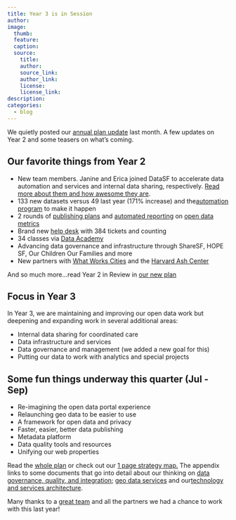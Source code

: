```yaml
---
title: Year 3 is in Session
author:
image:
  thumb:
  feature:
  caption:
  source:
    title:
    author:
    source_link:
    author_link:
    license:
    license_link:
description:
categories:
  - blog
---
```



We quietly posted our [annual plan update](https://docs.google.com/document/d/1cVqhRQXq5LJ7XQtA-OjmEXe6penlqI6DY8mY84_wlb0/edit?usp=sharing) last month. A few updates on Year 2 and some teasers on what’s coming.

## Our favorite things from Year 2

* New team members. Janine and Erica joined DataSF to accelerate data automation and services and internal data sharing, respectively. [Read more about them and how awesome they are](https://datasf.org/about/).
* 133 new datasets versus 49 last year (171% increase) and the[automation program](https://datasf.org/publishing/automation/) to make it happen
* 2 rounds of [publishing plans](https://datasf.org/publishing/plans/) and [automated reporting](https://datasf.org/progress/) on [open data metrics](https://datasf.org/blog/how-to-measure-open-data/)
* Brand new [help desk](http://support.datasf.org/) with 384 tickets and counting
* 34 classes via [Data Academy](https://datasf.org/academy/)
* Advancing data governance and infrastructure through ShareSF, HOPE SF, Our Children Our Families and more
* New partners with [What Works Cities](http://whatworkscities.bloomberg.org/) and the [Harvard Ash Center](http://ash.harvard.edu/civic-analytics-network)


And so much more…read Year 2 in Review in [our new plan](https://docs.google.com/document/d/1cVqhRQXq5LJ7XQtA-OjmEXe6penlqI6DY8mY84_wlb0/edit?usp=sharing)

## Focus in Year 3

In Year 3, we are maintaining and improving our open data work but deepening and expanding work in several additional areas:

* Internal data sharing for coordinated care
* Data infrastructure and services
* Data governance and management (we added a new goal for this)
* Putting our data to work with analytics and special projects


## Some fun things underway this quarter (Jul - Sep)

* Re-imagining the open data portal experience
* Relaunching geo data to be easier to use
* A framework for open data and privacy
* Faster, easier, better data publishing
* Metadata platform
* Data quality tools and resources
* Unifying our web properties


Read the [whole plan](https://docs.google.com/document/d/1cVqhRQXq5LJ7XQtA-OjmEXe6penlqI6DY8mY84_wlb0/edit?usp=sharing) or check out our [1 page strategy map.](https://drive.google.com/file/d/0B-65Qm9J0m0WdHowYjNtc3Q4Wm8/view?usp=sharing)&nbsp;The appendix links to some documents that go into detail about our thinking on [data governance, quality, and integration](https://docs.google.com/document/d/1zObXTSM7oKAQwbpqEf1lT4gcr6Zq2XgO1wSH1fr4LlI/edit?usp=sharing); [geo data services](https://docs.google.com/document/d/1AyDX9i58usd85TtnTohyHSFadp1TZ4VoCyIilVrg4Rc/edit?usp=sharing) and our[technology and services architecture](https://docs.google.com/document/d/1CbOqNNmzDbllSudT_4mg49xa8RmX74awlNoa6oaT8BY/edit?usp=sharing).

Many thanks to a [great team](/about/) and all the partners we had a chance to work with this last year!